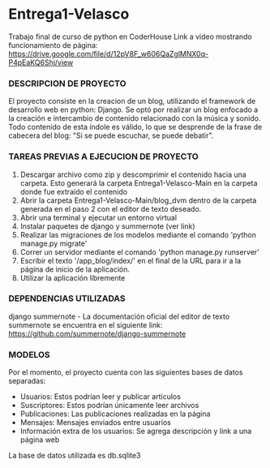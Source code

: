# Entrega1-Velasco
Trabajo final de curso de python en CoderHouse
Link a video mostrando funcionamiento de página: https://drive.google.com/file/d/12pV8F_w606QaZglMNX0q-P4pEaKQ6Shj/view

### DESCRIPCION DE PROYECTO
El proyecto consiste en la creacion de un blog, utilizando el framework de desarrollo web en python: Django. Se optó por realizar un blog enfocado a la creación e intercambio de contenido relacionado con la música y sonido. Todo contenido de esta índole es válido, lo que se desprende de la frase de cabecera del blog: "Si se puede escuchar, se puede debatir".

### TAREAS PREVIAS A EJECUCION DE PROYECTO
1. Descargar archivo como zip y descomprimir el contenido hacia una carpeta. Esto generará la carpeta Entrega1-Velasco-Main en la carpeta donde fue extraído el contenido
2. Abrir la carpeta Entrega1-Velasco-Main/blog_dvm dentro de la carpeta generada en el paso 2 con el editor de texto deseado.
3. Abrir una terminal y ejecutar un entorno virtual 
4. Instalar paquetes de django y summernote (ver link)
5. Realizar las migraciones de los modelos mediante el comando 'python manage.py migrate'
6. Correr un servidor mediante el comando 'python manage.py runserver'
7. Escribir el texto '/app_blog/index/' en el final de la URL para ir a la página de inicio de la aplicación.
8. Utilizar la aplicación libremente

### DEPENDENCIAS UTILIZADAS
django
summernote - La documentación oficial del editor de texto summernote se encuentra en el siguiente link:
https://github.com/summernote/django-summernote

### MODELOS 
Por el momento, el proyecto cuenta con las siguientes bases de datos separadas:
- Usuarios: Estos podrían leer y publicar artículos
- Suscriptores: Estos podrían únicamente leer archivos
- Publicaciones: Las publicaciones realizadas en la página
- Mensajes: Mensajes enviados entre usuarios
- Información extra de los usuarios: Se agrega descripción y link a una página web

La base de datos utilizada es db.sqlite3






